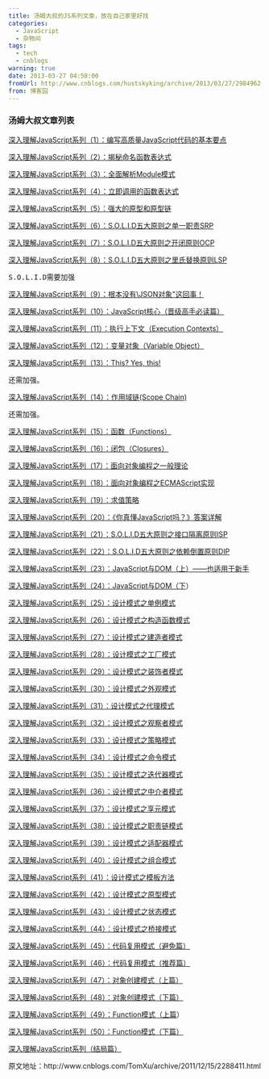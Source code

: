 ```yaml
---
title: 汤姆大叔的JS系列文章，放在自己家里好找
categories:
  - JavaScript
  - 杂物间
tags:
  - tech
  - cnblogs
warning: true
date: 2013-03-27 04:58:00
fromUrl: http://www.cnblogs.com/hustskyking/archive/2013/03/27/2984962.html
from: 博客园
---
```



<h3>汤姆大叔文章列表</h3>
<p><a href="http://www.cnblogs.com/TomXu/archive/2011/12/28/2286877.html" target="_blank">深入理解JavaScript系列（1）：编写高质量JavaScript代码的基本要点</a></p>
<p><a href="http://www.cnblogs.com/TomXu/archive/2011/12/29/2290308.html" target="_blank">深入理解JavaScript系列（2）：揭秘命名函数表达式</a></p>
<p><a href="http://www.cnblogs.com/TomXu/archive/2011/12/30/2288372.html" target="_blank">深入理解JavaScript系列（3）：全面解析Module模式</a></p>
<p><a href="http://www.cnblogs.com/TomXu/archive/2011/12/31/2289423.html" target="_blank">深入理解JavaScript系列（4）：立即调用的函数表达式</a></p>
<p><a href="http://www.cnblogs.com/TomXu/archive/2012/01/05/2305453.html" target="_blank">深入理解JavaScript系列（5）：强大的原型和原型链</a></p>
<p><a href="http://www.cnblogs.com/TomXu/archive/2012/01/06/2305513.html" target="_blank">深入理解JavaScript系列（6）：S.O.L.I.D五大原则之单一职责SRP</a></p>
<p><a href="http://www.cnblogs.com/TomXu/archive/2012/01/09/2306329.html" target="_blank">深入理解JavaScript系列（7）：S.O.L.I.D五大原则之开闭原则OCP</a></p>
<p><a href="http://www.cnblogs.com/TomXu/archive/2012/01/10/2310244.html" target="_blank">深入理解JavaScript系列（8）：S.O.L.I.D五大原则之里氏替换原则LSP</a></p>
<div class="cnblogs_Highlighter">
<pre class="brush:javascript;gutter:false;">S.O.L.I.D需要加强</pre>
</div>
<p><a href="http://www.cnblogs.com/TomXu/archive/2012/01/11/2311956.html" target="_blank">深入理解JavaScript系列（9）：根本没有\JSON对象"这回事！</a></p>
<p><a href="http://www.cnblogs.com/TomXu/archive/2012/01/12/2308594.html" target="_blank">深入理解JavaScript系列（10）：JavaScript核心（晋级高手必读篇）</a></p>
<p><a href="http://www.cnblogs.com/TomXu/archive/2012/01/13/2308101.html" target="_blank">深入理解JavaScript系列（11）：执行上下文（Execution Contexts）</a></p>
<p><a href="http://www.cnblogs.com/TomXu/archive/2012/01/16/2309728.html" target="_blank">深入理解JavaScript系列（12）：变量对象（Variable Object）</a></p>
<p><a href="http://www.cnblogs.com/TomXu/archive/2012/01/17/2310479.html" target="_blank">深入理解JavaScript系列（13）：This? Yes, this!</a></p>
<div class="cnblogs_Highlighter">
<pre class="brush:javascript;gutter:false;">还需加强。</pre>
</div>
<p><a href="http://www.cnblogs.com/TomXu/archive/2012/01/18/2312463.html" target="_blank">深入理解JavaScript系列（14）：作用域链(Scope Chain)</a></p>
<div class="cnblogs_Highlighter">
<pre class="brush:javascript;gutter:false;">还需加强。</pre>
</div>
<p><a href="http://www.cnblogs.com/TomXu/archive/2012/01/30/2326372.html" target="_blank">深入理解JavaScript系列（15）：函数（Functions）</a></p>
<p><a href="http://www.cnblogs.com/TomXu/archive/2012/01/31/2330252.html" target="_blank">深入理解JavaScript系列（16）：闭包（Closures）</a></p>
<p><a href="http://www.cnblogs.com/TomXu/archive/2012/02/03/2330295.html" target="_blank">深入理解JavaScript系列（17）：面向对象编程之一般理论</a></p>
<p><a href="http://www.cnblogs.com/TomXu/archive/2012/02/06/2330609.html" target="_blank">深入理解JavaScript系列（18）：面向对象编程之ECMAScript实现</a></p>
<p><a href="http://www.cnblogs.com/TomXu/archive/2012/02/08/2341439.html" target="_blank">深入理解JavaScript系列（19）：求值策略</a></p>
<p><a href="http://www.cnblogs.com/TomXu/archive/2012/02/10/2342098.html" target="_blank">深入理解JavaScript系列（20）：《你真懂JavaScript吗？》答案详解</a></p>
<p><a href="http://www.cnblogs.com/TomXu/archive/2012/02/14/2330137.html" target="_blank">深入理解JavaScript系列（21）：S.O.L.I.D五大原则之接口隔离原则ISP</a></p>
<p><a href="http://www.cnblogs.com/TomXu/archive/2012/02/15/2330143.html" target="_blank">深入理解JavaScript系列（22）：S.O.L.I.D五大原则之依赖倒置原则DIP</a></p>
<p><a href="http://www.cnblogs.com/TomXu/archive/2012/02/16/2351331.html" target="_blank">深入理解JavaScript系列（23）：JavaScript与DOM（上）&mdash;&mdash;也适用于新手</a></p>
<p><a href="http://www.cnblogs.com/TomXu/archive/2012/02/17/2351938.html" target="_blank">深入理解JavaScript系列（24）：JavaScript与DOM（下</a>）</p>
<p><a href="http://www.cnblogs.com/TomXu/archive/2012/02/20/2352817.html" target="_blank">深入理解JavaScript系列（25）：设计模式之单例模式</a></p>
<p><a href="http://www.cnblogs.com/TomXu/archive/2012/02/21/2352994.html" target="_blank">深入理解JavaScript系列（26）：设计模式之构造函数模式</a></p>
<p><a href="http://www.cnblogs.com/TomXu/archive/2012/02/22/2353341.html" target="_blank">深入理解JavaScript系列（27）：设计模式之建造者模式</a></p>
<p><a href="http://www.cnblogs.com/TomXu/archive/2012/02/23/2353389.html" target="_blank">深入理解JavaScript系列（28）：设计模式之工厂模式</a></p>
<p><a href="http://www.cnblogs.com/TomXu/archive/2012/02/24/2353434.html" target="_blank">深入理解JavaScript系列（29）：设计模式之装饰者模式</a></p>
<p><a href="http://www.cnblogs.com/TomXu/archive/2012/02/28/2353448.html" target="_blank">深入理解JavaScript系列（30）：设计模式之外观模式</a></p>
<p><a href="http://www.cnblogs.com/TomXu/archive/2012/02/29/2354979.html" target="_blank">深入理解JavaScript系列（31）：设计模式之代理模式</a></p>
<p><a href="http://www.cnblogs.com/TomXu/archive/2012/03/02/2355128.html" target="_blank">深入理解JavaScript系列（32）：设计模式之观察者模式</a></p>
<p><a href="http://www.cnblogs.com/TomXu/archive/2012/03/05/2358552.html" target="_blank">深入理解JavaScript系列（33）：设计模式之策略模式</a></p>
<p><a href="http://www.cnblogs.com/TomXu/archive/2012/03/08/2358593.html" target="_blank">深入理解JavaScript系列（34）：设计模式之命令模式</a></p>
<p><a href="http://www.cnblogs.com/TomXu/archive/2012/03/09/2358903.html" target="_blank">深入理解JavaScript系列（35）：设计模式之迭代器模式</a></p>
<p><a href="http://www.cnblogs.com/TomXu/archive/2012/03/13/2374789.html" target="_blank">深入理解JavaScript系列（36）：设计模式之中介者模式</a></p>
<p><a href="http://www.cnblogs.com/TomXu/archive/2012/04/09/2379774.html">深入理解JavaScript系列（37）：设计模式之享元模式</a></p>
<p><a href="http://www.cnblogs.com/TomXu/archive/2012/04/10/2435381.html" target="_blank">深入理解JavaScript系列（38）：设计模式之职责链模式</a></p>
<p><a href="http://www.cnblogs.com/TomXu/archive/2012/04/11/2435452.html" target="_blank">深入理解JavaScript系列（39）：设计模式之适配器模式</a></p>
<p><a href="http://www.cnblogs.com/TomXu/archive/2012/04/12/2435530.html" target="_blank">深入理解JavaScript系列（40）：设计模式之组合模式</a></p>
<p><a href="http://www.cnblogs.com/TomXu/archive/2012/04/13/2436371.html" target="_blank">深入理解JavaScript系列（41）：设计模式之模板方法</a></p>
<p><a href="http://www.cnblogs.com/TomXu/archive/2012/04/16/2436460.html" target="_blank">深入理解JavaScript系列（42）：设计模式之原型模式</a></p>
<p><a href="http://www.cnblogs.com/TomXu/archive/2012/04/18/2437099.html" target="_blank">深入理解JavaScript系列（43）：设计模式之状态模式</a></p>
<p><a href="http://www.cnblogs.com/TomXu/archive/2012/04/19/2437321.html" target="_blank">深入理解JavaScript系列（44）：设计模式之桥接模式</a></p>
<p><a href="http://www.cnblogs.com/TomXu/archive/2012/04/23/2438005.html" target="_blank">深入理解JavaScript系列（45）：代码复用模式（避免篇）</a></p>
<p><a href="http://www.cnblogs.com/TomXu/archive/2012/04/24/2438050.html" target="_blank">深入理解JavaScript系列（46）：代码复用模式（推荐篇）</a></p>
<p><a href="http://www.cnblogs.com/TomXu/archive/2012/04/25/2439527.html" target="_blank">深入理解JavaScript系列（47）：对象创建模式（上篇）</a></p>
<p><a href="http://www.cnblogs.com/TomXu/archive/2012/04/26/2443010.html" target="_blank">深入理解JavaScript系列（48）：对象创建模式（下篇）</a></p>
<p><a href="http://www.cnblogs.com/TomXu/archive/2012/07/23/2580701.html" target="_blank">深入理解JavaScript系列（49）：Function模式（上篇</a>）</p>
<p><a href="http://www.cnblogs.com/TomXu/archive/2012/07/24/2581239.html" target="_blank">深入理解JavaScript系列（50）：Function模式（下篇）</a></p>
<p><a href="http://www.cnblogs.com/TomXu/archive/2012/07/26/2581268.html" target="_blank">深入理解JavaScript系列（结局篇）</a></p>


<p>原文地址：http://www.cnblogs.com/TomXu/archive/2011/12/15/2288411.html</p>